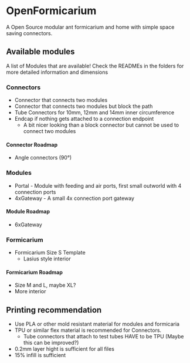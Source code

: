 # OpenFormicarium

A Open Source modular ant formicarium and home with simple space saving connectors.

## Available modules
A list of Modules that are available!
Check the READMEs in the folders for more detailed information and dimensions

### Connectors
* Connector that connects two modules
* Connector that connects two modules but block the path
* Tube Connectors for 10mm, 12mm and 14mm inner circumference
* Endcap if nothing gets attached to a connection endpoint
  * A bit nicer looking than a block connector but cannot be used to connect two modules

#### Connector Roadmap
* Angle connectors (90°)

### Modules
* Portal - Module with feeding and air ports, first small outworld with 4 connection ports
* 4xGateway - A small 4x connection port gateway

#### Module Roadmap
* 6xGateway

### Formicarium
* Formicarium Size S Template
  * Lasius style interior

#### Formicarium Roadmap
* Size M and L, maybe XL?
* More interior

## Printing recommendation
* Use PLA or other mold resistant material for modules and formicaria
* TPU or similar flex material is recommended for Connectors.
  * Tube connectors that attach to test tubes HAVE to be TPU (Maybe this can be improved?)
* 0.2mm layer hight is sufficient for all files
* 15% infill is sufficient

